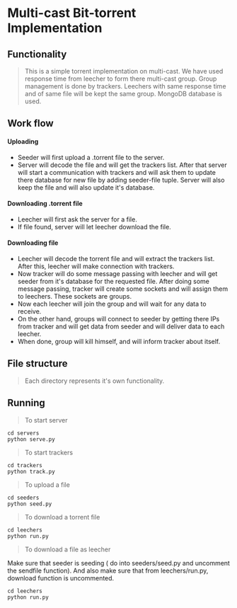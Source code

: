 # Multi-cast Bit-torrent Implementation

## Functionality
> This is a simple torrent implementation on multi-cast. We have used response time from leecher to form there multi-cast group. Group management is done by trackers. Leechers with same response time and of same file will be kept the same group. MongoDB database is used. 

## Work flow

#### Uploading 
* Seeder will first upload a .torrent file to the server. 
* Server will decode the file and will get the trackers list. After that server will start a communication with trackers and will ask them to update there database for new file by adding seeder-file tuple. Server will also keep the file and will also update it's database.

#### Downloading .torrent file
* Leecher will first ask the server for a file.
* If file found, server will let leecher download the file.

#### Downloading file
* Leecher will decode the torrent file and will extract the trackers list. After this, leecher will make connection with trackers.
* Now tracker will do some message passing with leecher and will get seeder from it's database for the requested file. After doing some message passing, tracker will create some sockets and will assign them to leechers. These sockets are groups. 
* Now each leecher will join the group and will wait for any data to receive.
* On the other hand, groups will connect to seeder by getting there IPs from tracker and will get data from seeder and will deliver data to each leecher.
* When done, group will kill himself, and will inform tracker about itself.

## File structure

> Each directory represents it's own functionality.

## Running 

> To start server

	cd servers
	python serve.py

> To start trackers

	cd trackers
	python track.py

> To upload a file

	cd seeders
	python seed.py

> To download a torrent file

	cd leechers
	python run.py

> To download a file as leecher

Make sure that seeder is seeding ( do into seeders/seed.py and uncomment the sendfile function). And also make sure that from  leechers/run.py, download function is uncommented.
	
	cd leechers
	python run.py






